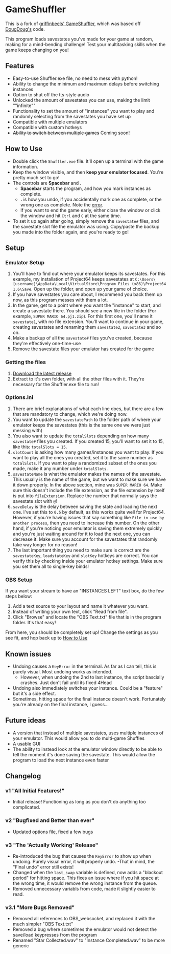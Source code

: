 # GameShuffler

This is a fork of [griffinbeels' GameShuffler](https://github.com/griffinbeels/GameShuffler), which was based off [DougDoug's](https://twitter.com/DougDougFood) code.

This program loads savestates you've made for your game at random, making for a mind-bending challenge! Test your multitasking skills when the game keeps changing on you!

## Features

- Easy-to-use Shuffler.exe file, no need to mess with python!
- Ability to change the minimum and maximum delays before switching instances
- Option to shut off the tts-style audio
- Unlocked the amount of savestates you can use, making the limit ""infinite""
- Functionality to set the amount of "instances" you want to play and randomly selecting from the savestates you have set up
- Compatible with multiple emulators
- Compatible with custom hotkeys
- ~~Ability to switch between multiple games~~ Coming soon!

## How to Use

- Double click the `Shuffler.exe` file. It'll open up a terminal with the game information.
- Keep the window visible, and then **keep your emulator focused**. You're pretty much set to go!
- The controls are **Spacebar** and **.** 
    - **Spacebar** starts the program, and how you mark instances as complete.
    - **.** is how you undo, if you accidentally mark one as complete, or the wrong one as complete. Note the [error](https://github.com/Artemis6425/GameShuffler/tree/master#known-issues).
    - If you want to end the game early, either close the window or click the window and hit `Ctrl` and `C` at the same time.
- To set it up again after going, simply remove the `savestate#` files, and the savestate slot file the emulator was using. Copy/paste the backup you made into the folder again, and you're ready to go!

## Setup

### Emulator Setup

1. You'll have to find out where your emulator keeps its savestates. For this example, my installation of Project64 keeps savestates at `C:\Users\[username]\AppData\Local\VirtualStore\Program Files (x86)\Project64 1.6\Save`. Open up the folder, and open up your game of choice.
1. If you have savestates you care about, I recommend you back them up now, as this program messes with them a lot.
1. In the game, get to a point where you want the "instance" to start, and create a savestate there. You should see a new file in the folder (For example, `SUPER MARIO 64.pj1.zip`). For this first one, you'll name it `savestate1`, with no file extension. You'll want to continue in your game, creating savestates and renaming them `savestate2`, `savestate3` and so on.
1. Make a backup of all the `savestate#` files you've created, because they're effectively one-time-use
1. Remove the savestate files your emulator has created for the game

### Getting the files

1. [Download the latest release](https://github.com/Artemis6425/GameShuffler/releases/latest)
1. Extract to it's own folder, with all the other files with it. They're necessary for the Shuffler.exe file to run!

### Options.ini

1. There are brief explanations of what each line does, but there are a few that are mandatory to change, which we're doing now.
1. You want to update the `savestatePath` to the folder path of where your emulator keeps the savestates (this is the same one we were just messing with)
1. You also want to update the `totalSlots` depending on how many `savestate#` files you created. If you created 15, you'll want to set it to 15, like this: `totalSlots = 15`.
1. `slotCount` is asking how many games/instances you want to play. If you want to play all the ones you created, set it to the same number as `totalSlots`. If you want to play a randomized subset of the ones you made, make it any number under `totalSlots`.
1. `savestateName` is what the emulator makes the names of the savestate. This usually is the name of the game, but we want to make sure we have it down properly. In the above section, mine was `SUPER MARIO 64`. Make sure this doesn't include the file extension, as the file extension by itself is put into `fileExtension`. Replace the number that normally says the savestate slot with `@`!
1. `saveDelay` is the delay between saving the state and loading the next one. I've set this to `0.5` by default, as this works quite well for Project64. However, if you're having issues that say something like `File in use by another process`, then you need to increase this number. On the other hand, if you're noticing your emulator is saving them extremely quickly and you're just waiting around for it to load the next one, you can decrease it. Make sure you account for the savestates that randomly take way longer for no reason!
1. The last important thing you need to make sure is correct are the `savestateKey`, `loadstateKey` and `slotKey` hotkeys are correct. You can verify this by checking inside your emulator hotkey settings. Make sure you set them all to single-key binds!

### OBS Setup

If you want your stream to have an "INSTANCES LEFT" text box, do the few steps below:
1. Add a text source to your layout and name it whatever you want.
1. Instead of writing your own text, click "Read from file".
1. Click "Browse" and locate the "OBS Text.txt" file that is in the program folder. It's that easy!

From here, you should be completely set up! Change the settings as you see fit, and hop back up to [How to Use](https://github.com/Artemis6425/GameShuffler/tree/master#how-to-use)

## Known issues

- Undoing causes a `KeyError` in the terminal. As far as I can tell, this is purely visual. Most undoing works as intended.
    - However, when undoing the 2nd to last instance, the script bascially crashes. Just don't fail until its fixed 4Head
- Undoing also immediately switches your instance. Could be a "feature" but it's a side effect.
- Sometimes, hitting space for the final instance doesn't work. Fortunately you're already on the final instance, I guess...

## Future ideas

- A version that instead of multiple savestates, uses multiple instances of your emulator. This would allow you to do multi-game Shuffles
- A usable GUI
- The ability to instead look at the emulator window directly to be able to tell the moment it's done saving the savestate. This would allow the program to load the next instance even faster

## Changelog

### v1 "All Initial Features!"

- Initial release! Functioning as long as you don't do anything too complicated.

### v2 "Bugfixed and Better than ever"

- Updated options file, fixed a few bugs

### v3 "The 'Actually Working' Release"

- Re-introduced the bug that causes the `KeyError` to show up when undoing. Purely visual error, it will properly undo.
    -That in mind, the "Final undo" error still exists!
- Changed when the `last_swap` variable is defined, now adds a "blackout period" for hitting space. This fixes an issue where if you hit space at the wrong time, it would remove the wrong instance from the queue.
- Removed unnecessary variabls from code, made it slightly easier to read.

### v3.1 "More Bugs Removed"

- Removed all references to OBS_websocket, and replaced it with the much simpler "OBS Text.txt"
- Removed a bug where sometimes the emulator would not detect the save/load keypresses from the program
- Renamed "Star Collected.wav" to "Instance Completed.wav" to be more generic